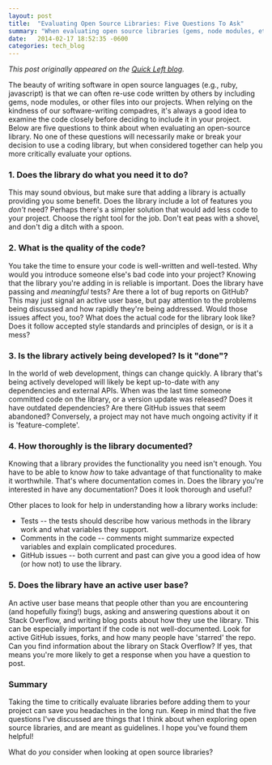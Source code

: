 ```yaml
---
layout: post
title:  "Evaluating Open Source Libraries: Five Questions To Ask"
summary: "When evaluating open source libraries (gems, node modules, etc), how do you know if it's worth bringing into your project? Here are a few helpful questions to consider."
date:   2014-02-17 18:52:35 -0600
categories: tech_blog
---
```


_This post originally appeared on the [Quick Left blog](https://quickleft.com/blog/evaluating-open-source-libraries-five-questions-to-ask/)._

The beauty of writing software in open source languages (e.g., ruby, javascript) is that we can often re-use code written by others by including gems, node modules, or other files into our projects. When relying on the kindness of our software-writing compadres, it's always a good idea to examine the code closely before deciding to include it in your project. Below are five questions to think about when evaluating an open-source library. No one of these questions will necessarily make or break your decision to use a coding library, but when considered together can help you more critically evaluate your options.

### 1\. Does the library do what you need it to do?

This may sound obvious, but make sure that adding a library is actually providing you some benefit. Does the library include a lot of features you _don't_ need? Perhaps there's a simpler solution that would add less code to your project. Choose the right tool for the job. Don't eat peas with a shovel, and don't dig a ditch with a spoon.

### 2\. What is the quality of the code?

You take the time to ensure your code is well-written and well-tested. Why would you introduce someone else's bad code into your project? Knowing that the library you're adding in is reliable is important. Does the library have passing and _meaningful_ tests? Are there a lot of bug reports on GitHub? This may just signal an active user base, but pay attention to the problems being discussed and how rapidly they're being addressed. Would those issues affect you, too? What does the actual code for the library look like? Does it follow accepted style standards and principles of design, or is it a mess?

### 3\. Is the library actively being developed? Is it "done"?

In the world of web development, things can change quickly. A library that's being actively developed will likely be kept up-to-date with any dependencies and external APIs. When was the last time someone committed code on the library, or a version update was released? Does it have outdated dependencies? Are there GitHub issues that seem abandoned? Conversely, a project may not have much ongoing activity if it is 'feature-complete'.

### 4\. How thoroughly is the library documented?

Knowing that a library provides the functionality you need isn't enough. You have to be able to know _how_ to take advantage of that functionality to make it worthwhile. That's where documentation comes in. Does the library you're interested in have any documentation? Does it look thorough and useful?

Other places to look for help in understanding how a library works include:

*   Tests -- the tests should describe how various methods in the library work and what variables they support.
*   Comments in the code -- comments might summarize expected variables and explain complicated procedures.
*   GitHub issues -- both current and past can give you a good idea of how (or how not) to use the library.

### 5\. Does the library have an active user base?

An active user base means that people other than you are encountering (and hopefully fixing!) bugs, asking and answering questions about it on Stack Overflow, and writing blog posts about how they use the library. This can be especially important if the code is not well-documented. Look for active GitHub issues, forks, and how many people have 'starred' the repo. Can you find information about the library on Stack Overflow? If yes, that means you're more likely to get a response when you have a question to post.

### Summary

Taking the time to critically evaluate libraries before adding them to your project can save you headaches in the long run. Keep in mind that the five questions I've discussed are things that I think about when exploring open source libraries, and are meant as guidelines. I hope you've found them helpful!

What do _you_ consider when looking at open source libraries?